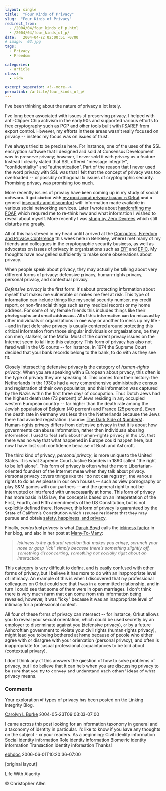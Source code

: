 ```yaml
---
layout: single
title:  "Four Kinds of Privacy"
slug:  "Four Kinds of Privacy"
redirect_from:
  - /2004/04/four_kinds_of_p.html
  - /2004/04/four_kinds_of_p/
date:   2004-04-22 02:00:51 -0700
# image:  02.jpg
tags: 
  - Privacy
  - Freedom

categories:
  - article
class:
  - wide

excerpt_seperator: <!--more-->
permalink: /article/four_kinds_of_p/
---
```


I've been thinking about the nature of privacy a lot lately.

I've long been associated with issues of preserving privacy. I helped with anti-Clipper Chip activism in the early 90s and supported various efforts to free cryptography such as PGP and other tools built with RSAREF from export control. However, my efforts in these areas wasn't really focused on privacy -- instead my focus was on issues of trust.

I've always tried to be precise here. For instance, one of the uses of the SSL encryption software that I designed and sold at Consensus Development was to preserve privacy; however, I never sold it with privacy as a feature. Instead I clearly stated that SSL offered "message integrity", "confidentiality" and "authentication". Part of the reason that I never used the word privacy with SSL was that I felt that the concept of privacy was too overloaded -- or possibly orthogonal to issues of cryptographic security. Promising privacy was promising too much.

More recently issues of privacy have been coming up in my study of social software. It got started with [my post about privacy issues in Orkut](/2004/02/confirmed_email.html) and a general [insecurity and discomfort](/2004/01/insecurity_at_o.html) with information made available in various social networking services. Later I wrote about [handcrafting my FOAF](/2004/02/handcrafting_my.html) which required me to re-think how and what information I wished to reveal about myself. More recently I was [stung by Zero Degrees](/2004/04/annoyed_by_zero.html) which still disturbs me greatly.

All of this has stewed in my head until I arrived at the [Computers, Freedom and Privacy Conference](http://www.cfp2004.org) this week here in Berkeley, where I met many of my friends and colleagues in the cryptographic security business, as well as advocates on issues of privacy in organizations such as [EFF](http://www.eff.org) and [EPIC](http://www.epic.org). My thoughts have now gelled sufficiently to make some observations about privacy.

When people speak about privacy, they may actually be talking about very different forms of privacy: defensive privacy, human-rights privacy, personal privacy, and contextual privacy.

_Defensive privacy_ is the first form: it's about protecting information about myself that makes me vulnerable or makes me feel at risk. This type of information can include things like my social security number, my credit report, or non-financial things such as my medical records or my home address. For some of my female friends this includes things like their photographs and email addresses. All of this information can be misused by other individuals or organizations in one way or another to mess up my life -- and in fact defensive privacy is usually centered around protecting this critical information from those singular individuals or organizations, be they con men, stalkers, or the Mafia. Most of the current privacy issues on the Internet seem to fall into this category. This form of privacy has also not fared well in the US courts -- for instance, in 1974 the Supreme Court decided that your bank records belong to the bank, to do with as they see fit.

Closely intersecting defensive privacy is the category of _human-rights privacy_. When you are speaking with a European about privacy, this often is the type of privacy they are speaking of. This comes from their history: the Netherlands in the 1930s had a very comprehensive administrative census and registration of their own population, and this information was captured by the Nazis within the first three days of occupation. Thus Dutch Jews had the highest death rate (73 percent) of Jews residing in any occupied western European country -- far higher than the death rate among the Jewish population of Belgium (40 percent) and France (25 percent). Even the death rate in Germany was less then the Netherlands because the Jews there had avoided registration. (source: [The Dark Side of Numbers](http://www.findarticles.com/cf_dls/m2267/2_68/77187772/p4/article.jhtml)). Human-rights privacy differs from defensive privacy in that it is about how governments can abuse information, rather then individuals abusing information. I used to feel safe about human-rights privacy in the US, that there was no way that what happened in Europe could happen here, but now I have lost such confidence because of Bush and Ashcroft.

The third kind of privacy, _personal privacy_, is more unique to the United States. It is what Supreme Court Justice Brandeis in 1890 called "the right to be left alone". This form of privacy is often what the more Libertarian-oriented founders of the Internet mean when they talk about privacy. Personal privacy covers things like the "do not call registry", the various rights to do as we please in our own houses -- such as view pornography or play S&M games with our partners -- and the general right to not be interrupted or interfered with unnecessarily at home. This form of privacy has more basis in US law; the concept is based on an interpretation of the First, Fourth, and Fifth amendments of the US Constitution, but is not explicitly defined there. However, this form of privacy is guaranteed by the State of California Constitution which assures residents that they may pursue and obtain [safety, happiness, and privacy](http://www.privacy.ca.gov/code/declaration.htm).

Finally, _contextual privacy_ is what [Danah Boyd](http://www.zephoria.org/thoughts/) calls the [ickiness factor](http://www.zephoria.org/thoughts/archives/2004/04/14/why_privacy_issues_matter_to_me.html#004117) in her blog, and also in her post at [Many-To-Many](http://www.corante.com/many/archives/2004/04/16/the_ickiness_factor.php"):

> _Ickiness is the guttural reaction that makes you cringe, scrunch your nose or gasp "ick" simply because there’s something slightly off, something disconcerting, something not socially right about an interaction._

This category is very difficult to define, and is easily confused with other forms of privacy, but I believe it has more to do with an inappropriate level of intimacy. An example of this is when I discovered that my professional colleagues on Orkut could see that I was in a committed relationship, and in turn I could see that some of them were in open marriages. I don't think there is very much harm that can come from this information being revealed, however, it was "icky" because it was an inappropriate level of intimacy for a professional context.

All four of these forms of privacy can intersect -- for instance, Orkut allows you to reveal your sexual orientation, which could be used secretly by an employer to discriminate against you (defensive privacy), or by a future Ashcroftian government to violate your civil rights (human-rights privacy), might lead you to being bothered at home because of people who either agree with or disagree with your orientation (personal privacy), and often is inappropriate for casual professional acquaintances to be told about (contextual privacy).

I don't think any of this answers the question of how to solve problems of privacy, but I do believe that it can help when you are discussing privacy to be sure that you try to convey and understand each others' ideas of what privacy means.

### Comments

Your exploration of types of privacy has been posted on the Linking Integrity Blog.

[Carolyn L Burke](http://linkingintegrity.blogspot.com/) 2004-05-23T09:03:03-07:00

I came across this post looking for an information taxonomy in general and a taxonomy of identity in particular. I'd like to know if you have any thoughts on the subject - or your readers. As a beginning: Civil identity information Social identity information Role identity information Biometric identity information Transaction identity information Thanks!

[ebhdoc](http://drhassen.blogspot.com) 2006-06-01T10:20:36-07:00

[original layout]

Life With Alacrity

© Christopher Allen